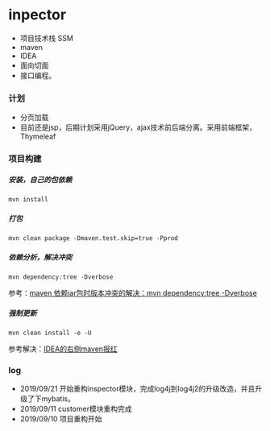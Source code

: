 # inpector
* 项目技术栈 SSM
* maven
* IDEA
* 面向切面
* 接口编程。


### 计划
* 分页加载
* 目前还是jsp，后期计划采用jQuery，ajax技术前后端分离。采用前端框架，Thymeleaf

### 项目构建
##### 安装，自己的包依赖
```shell
mvn install
```
##### 打包
```shell
mvn clean package -Dmaven.test.skip=true -Pprod
```
##### 依赖分析，解决冲突
```
mvn dependency:tree -Dverbose
```
参考：[maven 依赖jar包时版本冲突的解决：mvn dependency:tree -Dverbose](https://cloud.tencent.com/developer/article/1188322)
##### 强制更新
```jshelllanguage
mvn clean install -e -U
```
参考解决：[IDEA的右侧maven报红](https://blog.csdn.net/dongchen2017/article/details/77157508)

### log

* 2019/09/21 开始重构inspector模块，完成log4j到log4j2的升级改造，并且升级了下mybatis。
* 2019/09/11 customer模块重构完成
* 2019/09/10 项目重构开始